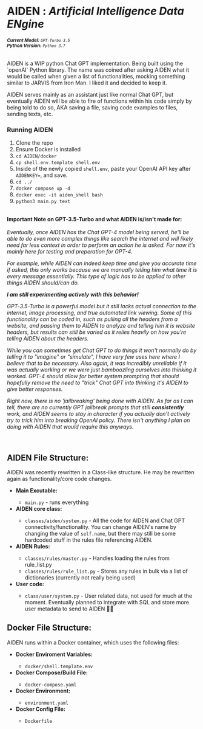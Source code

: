 <H1>AIDEN : <i>Artificial Intelligence Data ENgine</i></h1>

<sub><i><b>Current Model:</b> `GPT-Turbo-3.5`</i></sub>
<br>
<sub><i><b>Python Version:</b> `Python 3.7`</i></sub>
<br>
<br>

<p>AIDEN is a WIP python Chat GPT implementation. Being built using the `openAI` Python library. The name was coined after asking AIDEN what it would be called when given a list of functionalities, mocking something similar to JARVIS from Iron Man. I liked it and decided to keep it.</p>

<p>AIDEN serves mainly as an assistant just like normal Chat GPT, but eventually AIDEN will be able to fire of functions within his code simply by being told to do so, AKA saving a file, saving code examples to files, sending texts, etc. </p>

<h3>Running AIDEN </h3>
<ol>
  <li>Clone the repo </li>
  <li>Ensure Docker is installed </li>
  <li><code>cd AIDEN/docker</code> </li>
  <li><code>cp shell.env.template shell.env</code></li>
  <li>Inside of the newly copied <code>shell.env</code>, paste your OpenAI API key after <code>AIDENKEY=</code>, and save.</li>
  <li><code>cd ../</code></li>
  <li><code>docker compose up -d </code></li>
  <li><code>docker exec -it aiden_shell bash</code></li>
  <li><code>python3 main.py text </code></li>
</ol>

<p>
  <br>
  <b>Important Note on GPT-3.5-Turbo and what AIDEN is/isn't made for:</b>
  <br>
  <br>
  <i>Eventually, once AIDEN has the Chat GPT-4 model being served, he'll be able to do even more complex things like search the internet and will likely need far less context in order to perform an action he is asked. For now it's mainly here for testing and preperation for GPT-4. 
    
For example, while AIDEN can indeed keep time and give you accurate time if asked, this only works because we are manually telling him what time it is every message essentially. This type of logic has to be applied to other things AIDEN should/can do. 
    
<b>I am still experimenting actively with this behavior!</b>
    
GPT-3.5-Turbo is a powerful model but it still lacks actual connection to the internet, image processing, and true automated link viewing. Some of this functionality can be coded in, such as pulling all the headers from a website, and passing them to AIDEN to analyze and telling him it is website headers, but results can still be varied as it relies heavily on how you're telling AIDEN about the headers.
    
While you can sometimes get Chat GPT to do things it won't normally do by telling it to "imagine" or "simulate", I have very few uses here where I believe that to be necessary. Also again, it was incredibly unreliable if it was actually working or we were just bamboozling ourselves into thinking it worked. GPT-4 should allow for better system prompting that should hopefully remove the need to "trick" Chat GPT into thinking it's AIDEN to give better responses.
    
Right now, there is no 'jailbreaking' being done with AIDEN. As far as I can tell, there are no currently GPT jailbreak prompts that still <b>consistently</b> work, and AIDEN seems to stay in character if you actually don't actively try to trick him into breaking OpenAI policy. There isn't anything I plan on doing with AIDEN that would require this anyways.
</i>
</p>

<br>


<h2>AIDEN File Structure:</h2>
<p>AIDEN was recently rewritten in a Class-like structure. He may be rewritten again as functionality/core code changes.</p>
<ul>
  <li><b>Main Excutable:</b></li>
  <ul>
    <li><code>main.py</code> - runs everything</li>
  </ul>
  <li><b>AIDEN core class:</b></li>
  <ul>
    <li><code>classes/aiden/system.py</code> - All the code for AIDEN and Chat GPT connectivity/functionality. You can change AIDEN's name by changing the value of <code>self.name</code>, but there may still be some hardcoded stuff in the rules file referencing AIDEN.</li>
  </ul>
  <li><b>AIDEN Rules:</b></li>
  <ul>
    <li><code>classes/rules/master.py</code> - Handles loading the rules from rule_list.py</li>
    <li><code>classes/rules/rule_list.py</code> - Stores any rules in bulk via a list of dictionaries (currently not really being used)</li>
  </ul>
  <li><b>User code:</b></li>
  <ul>
    <li><code>class/user/system.py</code> - User related data, not used for much at the moment. Eventually planned to integrate with SQL and store more user metadata to send to AIDEN 🤷‍♂️</li>
  </ul>
</ul>


<h2>Docker File Structure:</h2>
<p>AIDEN runs within a Docker container, which uses the following files:</p>
<ul>
  <li><b>Docker Enviroment Variables:</b></li>
  <ul>
    <li><code>docker/shell.template.env</code></li>
  </ul>
  <li><b>Docker Compose/Build File:</b></li>
  <ul>
    <li><code>docker-compose.yaml</code></li>
  </ul>
  <li><b>Docker Environment:</b></li>
  <ul>
    <li><code>environment.yaml</code></li>
  </ul>
  <li><b>Docker Config File:</b></li>
  <ul>
    <li><code>Dockerfile</code></li>
  </ul>
</ul>
    
  

